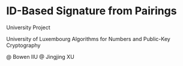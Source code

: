 # ID-Based Signature from Pairings

University Project

University of Luxembourg
Algorithms for Numbers and Public-Key Cryptography

@ Bowen lIU
@ Jingjing XU
